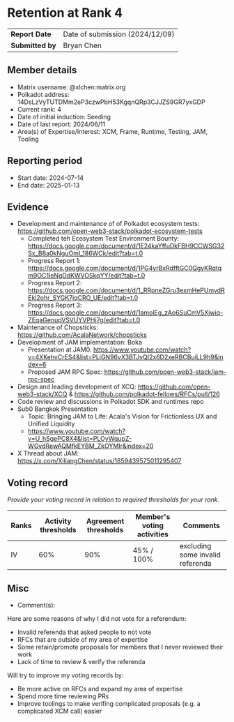 # Retention at Rank 4

|                  |                                 |
| ---------------- | ------------------------------- |
| **Report Date**  | Date of submission (2024/12/09) |
| **Submitted by** | Bryan Chen                      |

## Member details

- Matrix username: @xlchen:matrix.org
- Polkadot address: 14DsLzVyTUTDMm2eP3czwPbH53KgqnQRp3CJJZS9GR7yxGDP
- Current rank: 4
- Date of initial induction: Seeding
- Date of last report: 2024/06/11
- Area(s) of Expertise/Interest: XCM, Frame, Runtime, Testing, JAM, Tooling

## Reporting period

- Start date: 2024-07-14
- End date: 2025-01-13


## Evidence

- Development and maintenance of of Polkadot ecosystem tests: https://github.com/open-web3-stack/polkadot-ecosystem-tests
  - Completed teh Ecosystem Test Environment Bounty: https://docs.google.com/document/d/1E24kaYffuDkFBH9CCWSG32Sx_B8a0kNguOmI_186WCk/edit?tab=t.0
  - Progress Report 1: https://docs.google.com/document/d/1PG4yrBxRdfftGC0QgyKRqtqm9OC1IeNgDdKWVOSkqYY/edit?tab=t.0
  - Progress Report 2: https://docs.google.com/document/d/1_RRpneZGru3exmHePUmvdREkl2ohr_SYGK7jqCRO_UE/edit?tab=t.0
  - Progress Report 3: https://docs.google.com/document/d/1amolEg_zAo6SuCmV5Xjwiq-ZEqaGenupVSVUYVPHj7g/edit?tab=t.0
- Maintenance of Chopsticks: https://github.com/AcalaNetwork/chopsticks
- Development of JAM implementation: Boka
  - Presentation at JAM0: https://www.youtube.com/watch?v=4XKehvCrES4&list=PLjGN96vX3BTJvQI2x6D2xeRBCBuiLL9h9&index=6
  - Proposed JAM RPC Spec: https://github.com/open-web3-stack/jam-rpc-spec
- Design and leading development of XCQ: https://github.com/open-web3-stack/XCQ & https://github.com/polkadot-fellows/RFCs/pull/126
- Code review and discussions in Polkadot SDK and runtimes repo
- Sub0 Bangkok Presentation
  - Topic: Bringing JAM to Life: Acala's Vision for Frictionless UX and Unified Liquidity
  - https://www.youtube.com/watch?v=U_hSgePC8X4&list=PLOyWqupZ-WGvdRewAQMfkEYBM_ZkOYMIr&index=20
- X Thread about JAM: https://x.com/XiliangChen/status/1859439575011295407


## Voting record
*Provide your voting record in relation to required thresholds for your rank.* 

|  Ranks | Activity thresholds | Agreement thresholds | Member's voting activities | Comments |
|---|---|---|---|---|
|IV| 60% | 90% | 45% / 100% | excluding some invalid referenda |


## Misc

- Comment(s): 

Here are some reasons of why I did not vote for a referendum:
- Invalid referenda that asked people to not vote
- RFCs that are outside of my area of expertise
- Some retain/promote proposals for members that I never reviewed their work
- Lack of time to review & verify the referenda

Will try to improve my voting records by:
- Be more active on RFCs and expand my area of expertise
- Spend more time reviewing PRs
- Improve toolings to make verifing complicated proposals (e.g. a complicated XCM call) easier
